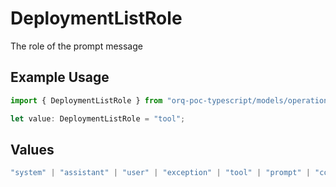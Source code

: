 # DeploymentListRole

The role of the prompt message

## Example Usage

```typescript
import { DeploymentListRole } from "orq-poc-typescript/models/operations";

let value: DeploymentListRole = "tool";
```

## Values

```typescript
"system" | "assistant" | "user" | "exception" | "tool" | "prompt" | "correction" | "expected_output"
```
